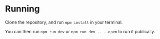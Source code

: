 # Running

Clone the repository, and run `npm install` in your terminal.

You can then run `npm run dev` or `npm run dev -- --open` to run it publically.
